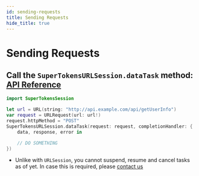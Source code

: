 ```yaml
---
id: sending-requests
title: Sending Requests
hide_title: true
---
```


# Sending Requests

## Call the ```SuperTokensURLSession.dataTask``` method: [API Reference](./api-reference#supertokensurlsessiondatataskrequest-urlrequest-completionhandler-escaping-data-urlresponse-error-void)

```swift
import SuperTokensSession

let url = URL(string: "http://api.example.com/api/getUserInfo")
var request = URLRequest(url: url!)
request.httpMethod = "POST"
SuperTokensURLSession.dataTask(request: request, completionHandler: {
    data, response, error in

    // DO SOMETHING
})
```

- Unlike with ```URLSession```, you cannot suspend, resume and cancel tasks as of yet. In case this is required, please [contact us](mailto:team@supertokens.com)